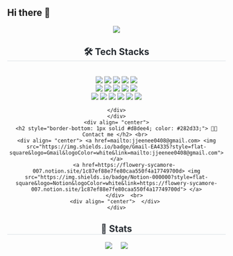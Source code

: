 ## Hi there 👋

<!--
**Kimdohaaa/Kimdohaaa** is a ✨ _special_ ✨ repository because its `README.md` (this file) appears on your GitHub profile.

Here are some ideas to get you started:

- 🔭 I’m currently working on ...
- 🌱 I’m currently learning ...
- 👯 I’m looking to collaborate on ...
- 🤔 I’m looking for help with ...
- 💬 Ask me about ...
- 📫 How to reach me: ...
- 😄 Pronouns: ...
- ⚡ Fun fact: ...
-->
<div align= "center">
     <img src="https://capsule-render.vercel.app/api?type=waving&color=203b9b&height=240&text=Welcome%20to%20my%20GitHub!%20%F0%9F%91%8B&animation=blink&fontColor=ffffff&fontSize=50" />
    </div>
    <div align= "center">
    <h2 style="border-bottom: 1px solid #d8dee4; color: #282d33;"> 🛠️ Tech Stacks </h2> <br> 
    <div style="margin: 0 auto; text-align: center;" align= "center"> <img src="https://img.shields.io/badge/Apache Tomcat-F8DC75?style=flat-square&logo=Apache Tomcat&logoColor=white">
          <img src="https://img.shields.io/badge/CSS3-1572B6?style=flat-square&logo=CSS3&logoColor=white">
          <img src="https://img.shields.io/badge/Bootstrap-7952B3?style=flat-square&logo=Bootstrap&logoColor=white">
          <img src="https://img.shields.io/badge/Flutter-02569B?style=flat-square&logo=Flutter&logoColor=white">
          <img src="https://img.shields.io/badge/Git-F05032?style=flat-square&logo=Git&logoColor=white">
          <br/><img src="https://img.shields.io/badge/Github-181717?style=flat-square&logo=Github&logoColor=white">
          <img src="https://img.shields.io/badge/HTML5-E34F26?style=flat-square&logo=HTML5&logoColor=white">
          <img src="https://img.shields.io/badge/Java-007396?style=flat-square&logo=Java&logoColor=white">
          <img src="https://img.shields.io/badge/Javascript-F7DF1E?style=flat-square&logo=Javascript&logoColor=white">
          <img src="https://img.shields.io/badge/MySQL-4479A1?style=flat-square&logo=MySQL&logoColor=white">
          <br/><img src="https://img.shields.io/badge/Notion-000000?style=flat-square&logo=Notion&logoColor=white">
          <img src="https://img.shields.io/badge/React-61DAFB?style=flat-square&logo=React&logoColor=white">
          <img src="https://img.shields.io/badge/Spring Boot-6DB33F?style=flat-square&logo=Spring Boot&logoColor=white">
          <img src="https://img.shields.io/badge/Spring-6DB33F?style=flat-square&logo=Spring&logoColor=white">
         <img src="https://img.shields.io/badge/MyBatis-1D3C2A?style=flat-square&logo=MyBatis&logoColor=white">
<img src="https://img.shields.io/badge/JPA-0076B6?style=flat-square&logo=Java&logoColor=white">

    </div>
    </div>
    <div align= "center">
    <h2 style="border-bottom: 1px solid #d8dee4; color: #282d33;"> 🧑‍💻 Contact me </h2> <br> 
    <div align= "center"> <a href=mailto:jjeenee0408@gmail.com> <img src="https://img.shields.io/badge/Gmail-EA4335?style=flat-square&logo=Gmail&logoColor=white&link=mailto:jjeenee0408@gmail.com"> </a>
         <a href=https://flowery-sycamore-007.notion.site/1c87ef88e7fe80caa550f4a17749700d> <img src="https://img.shields.io/badge/Notion-000000?style=flat-square&logo=Notion&logoColor=white&link=https://flowery-sycamore-007.notion.site/1c87ef88e7fe80caa550f4a17749700d"> </a>
          </div>  <br> 
    <div align= "center">  </div> 
    </div>
<div align="center">
    <h2 style="border-bottom: 1px solid #d8dee4; color: #282d33;"> 🏅 Stats </h2>
    <div align="center" style="display: flex; justify-content: center; gap: 20px;">
        <img src="https://github-readme-stats.vercel.app/api?username=Kimdohaaa&bg_color=180,ffffff,00000000&title_color=000000&text_color=000000" />
        <img src="https://github-readme-stats.vercel.app/api/top-langs/?username=Kimdohaaa&layout=compact&bg_color=180,ffffff,00000000&title_color=000000&text_color=000000" />
    </div>
</div>
